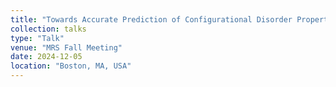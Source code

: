 ```yaml
---
title: "Towards Accurate Prediction of Configurational Disorder Properties Using Graph Neural Networks"
collection: talks
type: "Talk"
venue: "MRS Fall Meeting"
date: 2024-12-05
location: "Boston, MA, USA"
---
```


